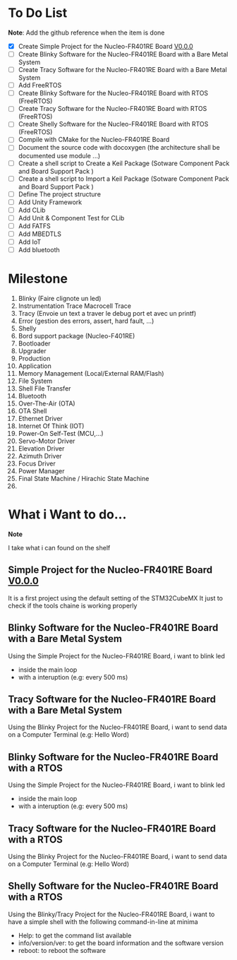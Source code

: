 # To Do List

**Note**: Add the github reference when the item is done 

- [X] Create Simple Project for the Nucleo-FR401RE Board [V0.0.0](https://github.com/sgabre/CrazyUncleLab/releases/tag/V0.0.0)
- [ ] Create Blinky Software for the Nucleo-FR401RE Board with a Bare Metal System
- [ ] Create Tracy Software for the Nucleo-FR401RE Board with a Bare Metal System
- [ ] Add FreeRTOS
- [ ] Create Blinky Software for the Nucleo-FR401RE Board with RTOS (FreeRTOS)
- [ ] Create Tracy Software for the Nucleo-FR401RE Board with RTOS (FreeRTOS)
- [ ] Create Shelly Software for the Nucleo-FR401RE Board with RTOS (FreeRTOS)
- [ ] Compile with CMake for the  Nucleo-FR401RE Board
- [ ] Document the source code with docoxygen (the architecture shall be documented use module ...) 
- [ ] Create a shell script to Create a Keil Package (Sotware Component Pack and Board Support Pack )
- [ ] Create a shell script to Import a Keil Package (Sotware Component Pack and Board Support Pack )
- [ ] Define The project structure
- [ ] Add Unity Framework
- [ ] Add CLib
- [ ] Add Unit & Component Test for CLib
- [ ] Add FATFS
- [ ] Add MBEDTLS
- [ ] Add IoT
- [ ] Add bluetooth

# Milestone

1. Blinky (Faire clignote un led)
2. Instrumentation Trace Macrocell Trace 
3. Tracy (Envoie un text a traver le debug port et avec un printf)
4. Error (gestion des errors, assert, hard fault, …)
5. Shelly 
6. Bord support package (Nucleo-F401RE)
7. Bootloader
8. Upgrader
9. Production
10. Application
11. Memory Management (Local/External RAM/Flash)
12. File System
13. Shell File Transfer
14. Bluetooth
15. Over-The-Air (OTA)
16. OTA Shell
17. Ethernet Driver
18. Internet Of Think (IOT) 
19. Power-On Self-Test (MCU,…)
20. Servo-Motor Driver
21. Elevation Driver
22. Azimuth Driver
23. Focus Driver
24. Power Manager
25. Final State Machine / Hirachic State Machine
26. 
# What i Want to do...

**Note**

I take what i can found on the shelf

## Simple Project for the Nucleo-FR401RE Board [V0.0.0](https://github.com/sgabre/CrazyUncleLab/releases/tag/V0.0.0)

It is a first project using the default setting of the STM32CubeMX
It just to check if the tools chaine is working properly

## Blinky Software for the Nucleo-FR401RE Board with a Bare Metal System

Using the Simple Project for the Nucleo-FR401RE Board, i want to blink led
- inside the main loop
- with a interuption (e.g: every 500 ms)

## Tracy Software for the Nucleo-FR401RE Board with a Bare Metal System

Using the Blinky Project for the Nucleo-FR401RE Board, i want to send data on a Computer Terminal (e.g: Hello Word)

## Blinky Software for the Nucleo-FR401RE Board with a RTOS

Using the Simple Project for the Nucleo-FR401RE Board, i want to blink led
- inside the main loop
- with a interuption (e.g: every 500 ms)

## Tracy Software for the Nucleo-FR401RE Board with a RTOS

Using the Blinky Project for the Nucleo-FR401RE Board, i want to send data on a Computer Terminal (e.g: Hello Word)

## Shelly Software for the Nucleo-FR401RE Board with a RTOS

Using the Blinky/Tracy Project for the Nucleo-FR401RE Board, i want to have a simple shell with the following command-in-line at minima
- Help: to get the command list available
- info/version/ver: to get the board information and the software version
- reboot: to reboot the software

